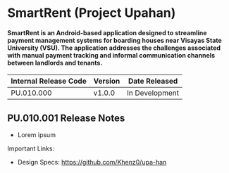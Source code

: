 # SmartRent (Project Upahan)
#### SmartRent is an Android-based application designed to streamline payment management systems for boarding houses near Visayas State University (VSU). The application addresses the challenges associated with manual payment tracking and informal communication channels between landlords and tenants.

| Internal Release Code | Version | Date Released |
| --- | --- | --- |
| PU.010.000 | v1.0.0 | In Development |

## PU.010.001 Release Notes
* Lorem ipsum

Important Links:
* Design Specs: https://github.com/Khenz0/upa-han
